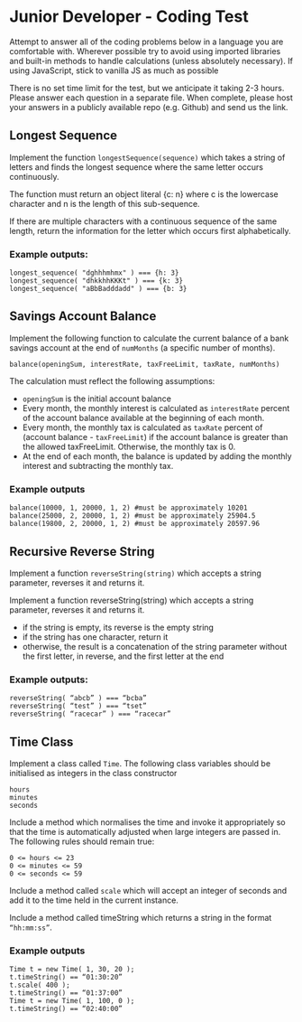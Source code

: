 # Junior Developer - Coding Test

Attempt to answer all of the coding problems below in a language you are comfortable with.
Wherever possible try to avoid using imported libraries and built-in methods to handle calculations
(unless absolutely necessary). If using JavaScript, stick to vanilla JS as much as possible

There is no set time limit for the test, but we anticipate it taking 2-3 hours. Please answer each
question in a separate file. When complete, please host your answers in a publicly available repo
(e.g. Github) and send us the link.

## Longest Sequence

Implement the function `longestSequence(sequence)` which takes a string of letters and finds
the longest sequence where the same letter occurs continuously.

The function must return an object literal {c: n} where c is the lowercase character and n is the
length of this sub-sequence.

If there are multiple characters with a continuous sequence of the same length, return the
information for the letter which occurs first alphabetically.

### Example outputs:

```
longest_sequence( "dghhhmhmx" ) === {h: 3}
longest_sequence( "dhkkhhKKKt" ) === {k: 3}
longest_sequence( "aBbBadddadd" ) === {b: 3}
```

## Savings Account Balance

Implement the following function to calculate the current balance of a bank savings account at the
end of `numMonths` (a specific number of months).

`balance(openingSum, interestRate, taxFreeLimit, taxRate, numMonths)`

The calculation must reflect the following assumptions:

- `openingSum` is the initial account balance
- Every month, the monthly interest is calculated as `interestRate` percent of the account
  balance available at the beginning of each month.
- Every month, the monthly tax is calculated as `taxRate` percent of (account balance -
  `taxFreeLimit`) if the account balance is greater than the allowed taxFreeLimit.
  Otherwise, the monthly tax is 0.
- At the end of each month, the balance is updated by adding the monthly interest and
  subtracting the monthly tax.

### Example outputs

```
balance(10000, 1, 20000, 1, 2) #must be approximately 10201
balance(25000, 2, 20000, 1, 2) #must be approximately 25904.5
balance(19800, 2, 20000, 1, 2) #must be approximately 20597.96
```

## Recursive Reverse String

Implement a function `reverseString(string)` which accepts a string parameter, reverses it and
returns it.

Implement a function reverseString(string) which accepts a string parameter, reverses it and
returns it.

- if the string is empty, its reverse is the empty string
- if the string has one character, return it
- otherwise, the result is a concatenation of the string parameter without the first letter, in reverse,
  and the first letter at the end

### Example outputs:

```
reverseString( “abcb” ) === “bcba”
reverseString( “test” ) === “tset”
reverseString( “racecar” ) === “racecar”
```

## Time Class

Implement a class called `Time`. The following class variables should be initialised as integers in the
class constructor

```
hours
minutes
seconds
```

Include a method which normalises the time and invoke it appropriately so that the time is
automatically adjusted when large integers are passed in. The following rules should remain true:

```
0 <= hours <= 23
0 <= minutes <= 59
0 <= seconds <= 59
```

Include a method called `scale` which will accept an integer of seconds and add it to the time held
in the current instance.

Include a method called timeString which returns a string in the format `“hh:mm:ss”`.

### Example outputs

```
Time t = new Time( 1, 30, 20 );
t.timeString() == “01:30:20”
t.scale( 400 );
t.timeString() == “01:37:00”
Time t = new Time( 1, 100, 0 );
t.timeString() == “02:40:00”
```
